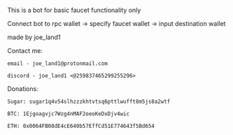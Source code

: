 This is a bot for basic faucet functionality only

Connect bot to rpc wallet -> specify faucet wallet -> input destination wallet

made by joe_land1

Contact me:
 
    email - joe_land1@protonmail.com
  
    discord - joe_land1 <@259837465299255296>

Donations:

    Sugar: sugar1q4v54slhzzzkhtvtsq6pttlwufft8m5js8a2wtf
  
    BTC: 1Ejgoagvjc7Wzg4nMAF2oeoKeDxDjv4wic
  
    ETH: 0x0064FB08dE4cE640b57EffCd51E774643f5Bd654
